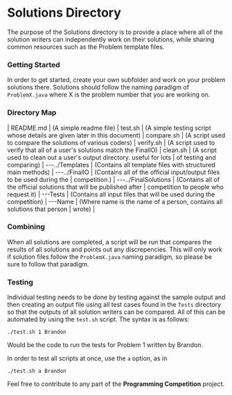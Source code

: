 Solutions Directory
===================

The purpose of the Solutions directory is to provide a place where all of the
solution writers can independently work on their solutions, while sharing
common resources such as the Problem template files.

### Getting Started ###
In order to get started, create your own subfolder and work on your problem
solutions there. Solutions should follow the naming paradigm of `ProblemX.java`
where X is the problem number that you are working on.


### Directory Map ###
|
README.md
|   (A simple readme file)
|
test.sh
|   (A simple testing script whose details are given later in this document)
|
compare.sh
|   (A script used to compare the solutions of various coders)
|
verify.sh
|   (A script used to verify that all of a user's solutions match the FinalIO)
|
clean.sh
|   (A script used to clean out a user's output directory. useful for lots
|    of testing and comparing)
|
---../Templates
|   (Contains all template files with structured main methods)
|
---../FinalIO
|   (Contains all of the official input/output files to be used during the 
|    competition.)
|
---../FinalSolutions
|   (Contains all of the official solutions that will be published after 
|    competition to people who request it)
|
---Tests
|   (Contains all input files that will be used during the competition)
|
---Name
|   (Where name is the name of a person, contains all solutions that person 
|    wrote)
|


### Combining ###
When all solutions are completed, a script will be run that compares the results
of all solutions and points out any discrepencies. This will only work if 
solution files follow the `ProblemX.java` naming paradigm, so please be sure
to follow that paradigm.

### Testing ###
Individual testing needs to be done by testing against the sample output and
then creating an output file using all test cases found in the `Tests` directory
so that the outputs of all solution writers can be compared. All of this can be
automated by using the `test.sh` script. The syntax is as follows:
```
./test.sh 1 Brandon
```
Would be the code to run the tests for Problem 1 written by Brandon.

In order to test all scripts at once, use the `a` option, as in
```
./test.sh a Brandon
```

Feel free to contribute to any part of the **Programming Competition** project.
